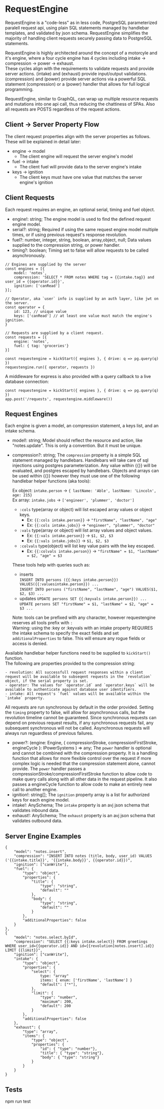 # RequestEngine

RequestEngine is a "code-less" as in less code, PostgreSQL parameterized paralell request api, using plain SQL statements managed by handlebar templates, and validated by json schema. RequestEngine simplifies the majority of handling client requests securely passing data to PostgreSQL statements.   
   
RequestEngine is highly architected around the concept of a motorcyle and it's engine, where a four cycle engine has 4 cycles including intake -> compression -> power -> exhaust.   
These cycles align with the requirements to validate requests and provide server actions. (intake) and (exhaust) provide input/output validations. (compression) and (power) provide server actions via a powerful SQL statement (compression) or a (power) handler that allows for full logical programming.
   
RequestEngine, similar to GraphQL, can wrap up multiple resource requests and mutations into one api call, thus reducing
the chattiness of SPAs. Also all requests are POSTS regardless of the request actions.   
  

## Client -> Server Property Flow
The client request properties align with the server properties as follows. These will be explained in detail later: 
   
 - engine  ->  model
    - The client engine will request the server engine's model   
 - fuel    ->  intake
    - The client fuel will provide data to the server engine's intake
 - keys    ->  ignition
    - The client keys must have one value that matches the server engine's ignition
   

## Client Requests
Each request requires an engine, an optional serial, timing and fuel object.

- engine!: string; The engine model is used to find the defined request engine model.
- serial?: string; Required if using the same request engine model multiple times, or if using previous request's response revolution.
- fuel?: number, integer, string, boolean, array,object, null; Data values supplied to the compression string, or power handler.
- timing?: boolean; Timing set to false will allow requests to be called asynchronously.


```
// Engines are supplied by the server
const engines = [{
    model: 'notes',
    compression: 'SELECT * FROM notes WHERE tag = {{intake.tag}} and user_id = {{operator.id}}',
    ignition: ['canRead']
}];

// Operator, aka `user` info is supplied by an auth layer, like jwt on the server.
const operator = {
    id: 123, // unique value
    keys: ['canRead'] // at least one value must match the engine's ignition.
}

// Requests are supplied by a client request.
const requests = [{
    engine: 'notes',
    fuel: { tag: 'groceries'}
}]

const requestengine = kickStart({ engines }, { drive: q => pg.query(q) })   
requestengine.run({ operator, requests })
```

A middleware for express is also provided with a query callback to a live database connection:

```
const requestengine = kickStart({ engines }, { drive: q => pg.query(q) })   
app.post('/requests', requestengine.middleware())
```

## Request Engines

Each engine is given a model, an compression statement, a keys list, and an intake schema.

- model!: string; Model should reflect the resource and action, like "notes.update". This is only a convention. But it must be unique.   
- compression?: string; The `compression` property is a simple SQL statement managed by handlebars. Handlebars will take care of sql injections using postgres parameterization. Any value within {{}} will be evaluated, and postgres escaped by handlebars. Objects and arrays can be used within {{}} however they must use one of the following handlebar helper functions (aka tools): 
    
    Ex object: `intake.person` -> `{ lastName: 'Able', lastName: 'Lincoln', age: 215}`   
    Ex array: `intake.jobs` -> `['engineer', 'plummer', 'doctor']`   
    * `:cols` type(array or object) will list escaped array values or object keys.   
        * Ex: `{{:cols intake.person}}` -> `"firstName", "lastName", "age"`
        * Ex: `{{:cols intake.jobs}}` -> `"engineer", "plummer", "doctor"`
    * `:vals` type(array or object) will list array values and object values.   
        * Ex: `{{:vals intake.person}}` -> `$1, $2, $3`
        * Ex: `{{:vals intake.jobs}}` -> `$1, $2, $3`
    * `:colvals` type(object) will list key value pairs with the key escaped.   
        * Ex: `{{:colvals intake.person}}` -> `"firstName" = $1, "lastName" = $2, "age" = $3`

    These tools help with queries such as:
    * inserts   
    `INSERT INTO persons ({{:keys intake.person}}) VALUES({{:valuesintake.person}}) ...`   
    `INSERT INTO persons ("firstName", "lastName", "age") VALUES($1, $2, $3) ...`
    * updates
    `UPDATE persons SET {{:keyvals intake.person}}) ...`   
    `UPDATE persons SET "firstName" = $1, "lastName" = $2, "age" = $3 ...`

    Note: tools can be prefixed with any character, however requestengine reserves all tools prefix with `:`   
    Warning: using the :key or :keyvals with an intake property REQUIRES the intake schema to specify the exact fields and set `additionalProperties` to false. This will ensure any rogue fields or access is denied.

Available handlebar helper functions need to be supplied to `kickStart()` function.   
The following are properties provided to the compression string:

    - revolution: All successfull request responses within a client request will be available to subseqent requests in the `revolution` object, if the serial property is set.
    - operator: The values for `operator.id` and `operator.keys` will be available to authenticate against database user identifiers.
    - intake: All request's `fuel` values will be available within the `intake` property.

All requests are run synchronous by default in the order provided. Setting the `timing` property to false, will allow for asynchronous calls, but the revolution timeline cannot be guaranteed. Since synchronous requests can depend on previous request results, if any synchronous requests fail, any subsequent synchronous will not be called. Asynchronous requests will always run reguardless of previous failures.
- power?: (engine: Engine, { compressionStroke, compressionFirstStroke, engineCycle }: IPowerSystems ) => any; The `power` handler is optional and cannot be combined with the compression property. It is a handling function that allows for more flexible control over the request if more complex logic is needed that the compression statement alone, cannot provide. The `power` handler passes a compressionStroke/compressionFirstStroke function to allow code to make query calls along with all other data in the request pipeline. It also passes a engineCycle function to allow code to make an entirely new call to another engine.
- ignition!: string[]; The `ignition` property array is a list for authorized keys for each engine model.   
- intake!: AnySchema; The `intake` property is an avj json schema that validates inbound data.   
- exhaust!: AnySchema; The `exhaust` property is an avj json schema that validates outbound data.

## Server Engine Examples

```
{
    "model": "notes.insert",
    "compression": "INSERT INTO notes (title, body, user_id) VALUES ('{{intake.title}}', '{{intake.body}}', {{operator.id}})",
    "ignition": ["canWrite"],
    "fuel": {
        "type": "object",
        "properties": {
            "title": {
                "type": "string",
                "default": ""
            },
            "body": {
                "type": "string",
                "default": ""
            }
        },
        "additionalProperties": false
    }
},
{
    "model": "notes.select.byId",
    "compression": "SELECT {{:keys intake.select}} FROM greetings WHERE user_id={{operator.id}} AND id={{revolution[notes.insert].id}} LIMIT {{limit}}",
    "ignition": ["canWrite"],
    "intake": {
        "type": "object",
        "properties": {
            "select": {
                type: "array"
                items: { enum: ['firstName', 'lastName'] }
                "default": ["*"],
            },
            "limit": {
                "type": "number",
                "maximum": 200,
                "default": 200
            }
        },
        "additionalProperties": false
    },
    "exhaust": {
        "type": "array",
        "items": { 
            "type": "object",
            "properties": {
                "id": { "type": "number"},
                "title": { "type": "string"},
                "body": { "type": "string"}
            }
        }
    }
}

```

## Tests
npm run test
